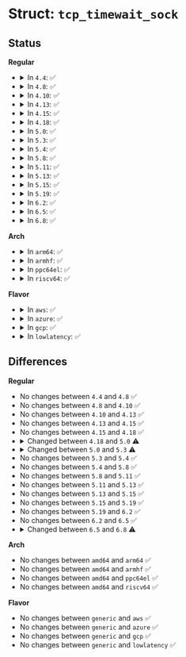 # Struct: <code>tcp_timewait_sock</code>

## Status
<b>Regular</b>
<ul>
<li>
<details>
<summary>In <code>4.4</code>: ✅</summary>

```c
struct tcp_timewait_sock {
    struct inet_timewait_sock tw_sk;
    u32 tw_rcv_wnd;
    u32 tw_ts_offset;
    u32 tw_ts_recent;
    u32 tw_last_oow_ack_time;
    long int tw_ts_recent_stamp;
    struct tcp_md5sig_key *tw_md5_key;
};
```
</details>
</li>
<li>
<details>
<summary>In <code>4.8</code>: ✅</summary>

```c
struct tcp_timewait_sock {
    struct inet_timewait_sock tw_sk;
    u32 tw_rcv_wnd;
    u32 tw_ts_offset;
    u32 tw_ts_recent;
    u32 tw_last_oow_ack_time;
    long int tw_ts_recent_stamp;
    struct tcp_md5sig_key *tw_md5_key;
};
```
</details>
</li>
<li>
<details>
<summary>In <code>4.10</code>: ✅</summary>

```c
struct tcp_timewait_sock {
    struct inet_timewait_sock tw_sk;
    u32 tw_rcv_wnd;
    u32 tw_ts_offset;
    u32 tw_ts_recent;
    u32 tw_last_oow_ack_time;
    long int tw_ts_recent_stamp;
    struct tcp_md5sig_key *tw_md5_key;
};
```
</details>
</li>
<li>
<details>
<summary>In <code>4.13</code>: ✅</summary>

```c
struct tcp_timewait_sock {
    struct inet_timewait_sock tw_sk;
    u32 tw_rcv_wnd;
    u32 tw_ts_offset;
    u32 tw_ts_recent;
    u32 tw_last_oow_ack_time;
    long int tw_ts_recent_stamp;
    struct tcp_md5sig_key *tw_md5_key;
};
```
</details>
</li>
<li>
<details>
<summary>In <code>4.15</code>: ✅</summary>

```c
struct tcp_timewait_sock {
    struct inet_timewait_sock tw_sk;
    u32 tw_rcv_wnd;
    u32 tw_ts_offset;
    u32 tw_ts_recent;
    u32 tw_last_oow_ack_time;
    long int tw_ts_recent_stamp;
    struct tcp_md5sig_key *tw_md5_key;
};
```
</details>
</li>
<li>
<details>
<summary>In <code>4.18</code>: ✅</summary>

```c
struct tcp_timewait_sock {
    struct inet_timewait_sock tw_sk;
    u32 tw_rcv_wnd;
    u32 tw_ts_offset;
    u32 tw_ts_recent;
    u32 tw_last_oow_ack_time;
    long int tw_ts_recent_stamp;
    struct tcp_md5sig_key *tw_md5_key;
};
```
</details>
</li>
<li>
<details>
<summary>In <code>5.0</code>: ✅</summary>

```c
struct tcp_timewait_sock {
    struct inet_timewait_sock tw_sk;
    u32 tw_rcv_wnd;
    u32 tw_ts_offset;
    u32 tw_ts_recent;
    u32 tw_last_oow_ack_time;
    int tw_ts_recent_stamp;
    struct tcp_md5sig_key *tw_md5_key;
};
```
</details>
</li>
<li>
<details>
<summary>In <code>5.3</code>: ✅</summary>

```c
struct tcp_timewait_sock {
    struct inet_timewait_sock tw_sk;
    u32 tw_rcv_wnd;
    u32 tw_ts_offset;
    u32 tw_ts_recent;
    u32 tw_last_oow_ack_time;
    int tw_ts_recent_stamp;
    u32 tw_tx_delay;
    struct tcp_md5sig_key *tw_md5_key;
};
```
</details>
</li>
<li>
<details>
<summary>In <code>5.4</code>: ✅</summary>

```c
struct tcp_timewait_sock {
    struct inet_timewait_sock tw_sk;
    u32 tw_rcv_wnd;
    u32 tw_ts_offset;
    u32 tw_ts_recent;
    u32 tw_last_oow_ack_time;
    int tw_ts_recent_stamp;
    u32 tw_tx_delay;
    struct tcp_md5sig_key *tw_md5_key;
};
```
</details>
</li>
<li>
<details>
<summary>In <code>5.8</code>: ✅</summary>

```c
struct tcp_timewait_sock {
    struct inet_timewait_sock tw_sk;
    u32 tw_rcv_wnd;
    u32 tw_ts_offset;
    u32 tw_ts_recent;
    u32 tw_last_oow_ack_time;
    int tw_ts_recent_stamp;
    u32 tw_tx_delay;
    struct tcp_md5sig_key *tw_md5_key;
};
```
</details>
</li>
<li>
<details>
<summary>In <code>5.11</code>: ✅</summary>

```c
struct tcp_timewait_sock {
    struct inet_timewait_sock tw_sk;
    u32 tw_rcv_wnd;
    u32 tw_ts_offset;
    u32 tw_ts_recent;
    u32 tw_last_oow_ack_time;
    int tw_ts_recent_stamp;
    u32 tw_tx_delay;
    struct tcp_md5sig_key *tw_md5_key;
};
```
</details>
</li>
<li>
<details>
<summary>In <code>5.13</code>: ✅</summary>

```c
struct tcp_timewait_sock {
    struct inet_timewait_sock tw_sk;
    u32 tw_rcv_wnd;
    u32 tw_ts_offset;
    u32 tw_ts_recent;
    u32 tw_last_oow_ack_time;
    int tw_ts_recent_stamp;
    u32 tw_tx_delay;
    struct tcp_md5sig_key *tw_md5_key;
};
```
</details>
</li>
<li>
<details>
<summary>In <code>5.15</code>: ✅</summary>

```c
struct tcp_timewait_sock {
    struct inet_timewait_sock tw_sk;
    u32 tw_rcv_wnd;
    u32 tw_ts_offset;
    u32 tw_ts_recent;
    u32 tw_last_oow_ack_time;
    int tw_ts_recent_stamp;
    u32 tw_tx_delay;
    struct tcp_md5sig_key *tw_md5_key;
};
```
</details>
</li>
<li>
<details>
<summary>In <code>5.19</code>: ✅</summary>

```c
struct tcp_timewait_sock {
    struct inet_timewait_sock tw_sk;
    u32 tw_rcv_wnd;
    u32 tw_ts_offset;
    u32 tw_ts_recent;
    u32 tw_last_oow_ack_time;
    int tw_ts_recent_stamp;
    u32 tw_tx_delay;
    struct tcp_md5sig_key *tw_md5_key;
};
```
</details>
</li>
<li>
<details>
<summary>In <code>6.2</code>: ✅</summary>

```c
struct tcp_timewait_sock {
    struct inet_timewait_sock tw_sk;
    u32 tw_rcv_wnd;
    u32 tw_ts_offset;
    u32 tw_ts_recent;
    u32 tw_last_oow_ack_time;
    int tw_ts_recent_stamp;
    u32 tw_tx_delay;
    struct tcp_md5sig_key *tw_md5_key;
};
```
</details>
</li>
<li>
<details>
<summary>In <code>6.5</code>: ✅</summary>

```c
struct tcp_timewait_sock {
    struct inet_timewait_sock tw_sk;
    u32 tw_rcv_wnd;
    u32 tw_ts_offset;
    u32 tw_ts_recent;
    u32 tw_last_oow_ack_time;
    int tw_ts_recent_stamp;
    u32 tw_tx_delay;
    struct tcp_md5sig_key *tw_md5_key;
};
```
</details>
</li>
<li>
<details>
<summary>In <code>6.8</code>: ✅</summary>

```c
struct tcp_timewait_sock {
    struct inet_timewait_sock tw_sk;
    u32 tw_rcv_wnd;
    u32 tw_ts_offset;
    u32 tw_ts_recent;
    u32 tw_last_oow_ack_time;
    int tw_ts_recent_stamp;
    u32 tw_tx_delay;
    struct tcp_md5sig_key *tw_md5_key;
    struct tcp_ao_info *ao_info;
};
```
</details>
</li>
</ul>
<b>Arch</b>
<ul>
<li>
<details>
<summary>In <code>arm64</code>: ✅</summary>

```c
struct tcp_timewait_sock {
    struct inet_timewait_sock tw_sk;
    u32 tw_rcv_wnd;
    u32 tw_ts_offset;
    u32 tw_ts_recent;
    u32 tw_last_oow_ack_time;
    int tw_ts_recent_stamp;
    u32 tw_tx_delay;
    struct tcp_md5sig_key *tw_md5_key;
};
```
</details>
</li>
<li>
<details>
<summary>In <code>armhf</code>: ✅</summary>

```c
struct tcp_timewait_sock {
    struct inet_timewait_sock tw_sk;
    u32 tw_rcv_wnd;
    u32 tw_ts_offset;
    u32 tw_ts_recent;
    u32 tw_last_oow_ack_time;
    int tw_ts_recent_stamp;
    u32 tw_tx_delay;
    struct tcp_md5sig_key *tw_md5_key;
};
```
</details>
</li>
<li>
<details>
<summary>In <code>ppc64el</code>: ✅</summary>

```c
struct tcp_timewait_sock {
    struct inet_timewait_sock tw_sk;
    u32 tw_rcv_wnd;
    u32 tw_ts_offset;
    u32 tw_ts_recent;
    u32 tw_last_oow_ack_time;
    int tw_ts_recent_stamp;
    u32 tw_tx_delay;
    struct tcp_md5sig_key *tw_md5_key;
};
```
</details>
</li>
<li>
<details>
<summary>In <code>riscv64</code>: ✅</summary>

```c
struct tcp_timewait_sock {
    struct inet_timewait_sock tw_sk;
    u32 tw_rcv_wnd;
    u32 tw_ts_offset;
    u32 tw_ts_recent;
    u32 tw_last_oow_ack_time;
    int tw_ts_recent_stamp;
    u32 tw_tx_delay;
    struct tcp_md5sig_key *tw_md5_key;
};
```
</details>
</li>
</ul>
<b>Flavor</b>
<ul>
<li>
<details>
<summary>In <code>aws</code>: ✅</summary>

```c
struct tcp_timewait_sock {
    struct inet_timewait_sock tw_sk;
    u32 tw_rcv_wnd;
    u32 tw_ts_offset;
    u32 tw_ts_recent;
    u32 tw_last_oow_ack_time;
    int tw_ts_recent_stamp;
    u32 tw_tx_delay;
    struct tcp_md5sig_key *tw_md5_key;
};
```
</details>
</li>
<li>
<details>
<summary>In <code>azure</code>: ✅</summary>

```c
struct tcp_timewait_sock {
    struct inet_timewait_sock tw_sk;
    u32 tw_rcv_wnd;
    u32 tw_ts_offset;
    u32 tw_ts_recent;
    u32 tw_last_oow_ack_time;
    int tw_ts_recent_stamp;
    u32 tw_tx_delay;
    struct tcp_md5sig_key *tw_md5_key;
};
```
</details>
</li>
<li>
<details>
<summary>In <code>gcp</code>: ✅</summary>

```c
struct tcp_timewait_sock {
    struct inet_timewait_sock tw_sk;
    u32 tw_rcv_wnd;
    u32 tw_ts_offset;
    u32 tw_ts_recent;
    u32 tw_last_oow_ack_time;
    int tw_ts_recent_stamp;
    u32 tw_tx_delay;
    struct tcp_md5sig_key *tw_md5_key;
};
```
</details>
</li>
<li>
<details>
<summary>In <code>lowlatency</code>: ✅</summary>

```c
struct tcp_timewait_sock {
    struct inet_timewait_sock tw_sk;
    u32 tw_rcv_wnd;
    u32 tw_ts_offset;
    u32 tw_ts_recent;
    u32 tw_last_oow_ack_time;
    int tw_ts_recent_stamp;
    u32 tw_tx_delay;
    struct tcp_md5sig_key *tw_md5_key;
};
```
</details>
</li>
</ul>

## Differences
<b>Regular</b>
<ul>
<li>
No changes between <code>4.4</code> and <code>4.8</code> ✅
</li>
<li>
No changes between <code>4.8</code> and <code>4.10</code> ✅
</li>
<li>
No changes between <code>4.10</code> and <code>4.13</code> ✅
</li>
<li>
No changes between <code>4.13</code> and <code>4.15</code> ✅
</li>
<li>
No changes between <code>4.15</code> and <code>4.18</code> ✅
</li>
<li>
<details>
<summary>Changed between <code>4.18</code> and <code>5.0</code> ⚠️</summary>
<ul>
<li>
<b>Field type changed. </b>
<code>long int tw_ts_recent_stamp</code> ➡️ <code>int tw_ts_recent_stamp</code>
</li>
</ul>
</details>
</li>
<li>
<details>
<summary>Changed between <code>5.0</code> and <code>5.3</code> ⚠️</summary>
<ul>
<li>
<b>Field added. </b>
<code>u32 tw_tx_delay</code>
</li>
</ul>
</details>
</li>
<li>
No changes between <code>5.3</code> and <code>5.4</code> ✅
</li>
<li>
No changes between <code>5.4</code> and <code>5.8</code> ✅
</li>
<li>
No changes between <code>5.8</code> and <code>5.11</code> ✅
</li>
<li>
No changes between <code>5.11</code> and <code>5.13</code> ✅
</li>
<li>
No changes between <code>5.13</code> and <code>5.15</code> ✅
</li>
<li>
No changes between <code>5.15</code> and <code>5.19</code> ✅
</li>
<li>
No changes between <code>5.19</code> and <code>6.2</code> ✅
</li>
<li>
No changes between <code>6.2</code> and <code>6.5</code> ✅
</li>
<li>
<details>
<summary>Changed between <code>6.5</code> and <code>6.8</code> ⚠️</summary>
<ul>
<li>
<b>Field added. </b>
<code>struct tcp_ao_info *ao_info</code>
</li>
</ul>
</details>
</li>
</ul>
<b>Arch</b>
<ul>
<li>
No changes between <code>amd64</code> and <code>arm64</code> ✅
</li>
<li>
No changes between <code>amd64</code> and <code>armhf</code> ✅
</li>
<li>
No changes between <code>amd64</code> and <code>ppc64el</code> ✅
</li>
<li>
No changes between <code>amd64</code> and <code>riscv64</code> ✅
</li>
</ul>
<b>Flavor</b>
<ul>
<li>
No changes between <code>generic</code> and <code>aws</code> ✅
</li>
<li>
No changes between <code>generic</code> and <code>azure</code> ✅
</li>
<li>
No changes between <code>generic</code> and <code>gcp</code> ✅
</li>
<li>
No changes between <code>generic</code> and <code>lowlatency</code> ✅
</li>
</ul>
